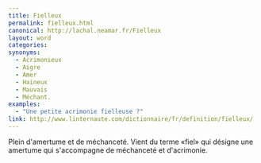 ```yaml
---
title: Fielleux
permalink: fielleux.html
canonical: http://lachal.neamar.fr/Fielleux
layout: word
categories:
synonyms:
  - Acrimonieux
  - Aigre
  - Amer
  - Haineux
  - Mauvais
  - Méchant.
examples:
  - "Une petite acrimonie fielleuse ?"
link: http://www.linternaute.com/dictionnaire/fr/definition/fielleux/
---
```


Plein d'amertume et de méchanceté.
Vient du terme «fiel» qui désigne une amertume qui s'accompagne de méchanceté et d'acrimonie.

